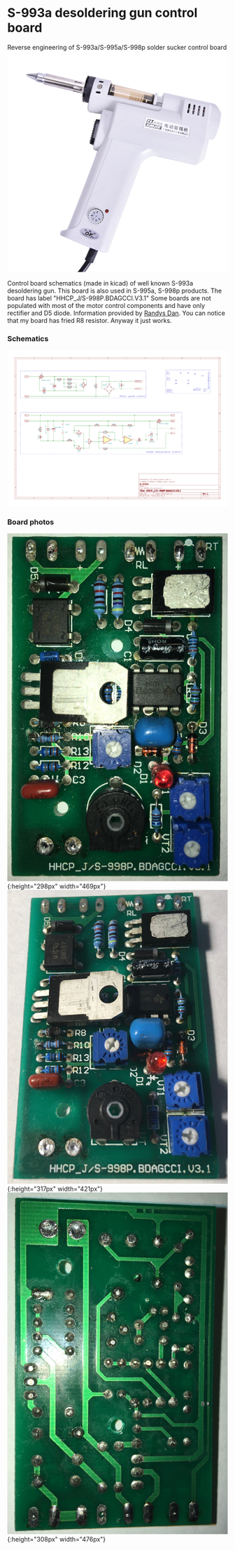 # S-993a desoldering gun control board
Reverse engineering of S-993a/S-995a/S-998p solder sucker control board
![](photos/S-993A.jpg)

Control board schematics (made in kicad) of well known S-993a desoldering gun. This board is also used in S-995a, S-998p products.
The board has label "HHCP_J/S-998P.BDAGCCI.V3.1"
Some boards are not populated with most of the motor control components and have only rectifier and D5 diode. Information provided by [Randys Dan](https://www.youtube.com/channel/UCstega9e7F3fUxEAxG64gzQ).
You can notice that my board has fried R8 resistor. Anyway it just works.


### Schematics ###
![](photos/schematics.png)

### Board photos ###
![](photos/board_top.JPG){:height="298px" width="469px"}
![](photos/board_top2.JPG){:height="317px" width="421px"}
![](photos/board_bottom.JPG){:height="308px" width="476px"}

